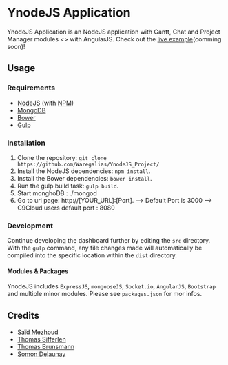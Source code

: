 # YnodeJS Application

YnodeJS Application is an NodeJS application with Gantt, Chat and Project Manager modules <> with AngularJS. 
Check out the [live example](https://github.com/Waregalias/YnodeJS_Project)(comming soon)!

## Usage
### Requirements
* [NodeJS](http://nodejs.org/) (with [NPM](https://www.npmjs.org/))
* [MongoDB](https://www.mongodb.com/)
* [Bower](http://bower.io)
* [Gulp](http://gulpjs.com)

### Installation
1. Clone the repository: `git clone https://github.com/Waregalias/YnodeJS_Project/`
2. Install the NodeJS dependencies: `npm install`.
3. Install the Bower dependencies: `bower install`.
4. Run the gulp build task: `gulp build`.
5. Start monghoDB : ./mongod
6. Go to url page: http://[YOUR_URL]:[Port].
--> Default Port is 3000
--> C9Cloud users default port : 8080


### Development
Continue developing the dashboard further by editing the `src` directory. With the `gulp` command, any file changes made will automatically be compiled into the specific location within the `dist` directory.

#### Modules & Packages
YnodeJS includes `ExpressJS`, `mongooseJS`, `Socket.io`, `AngularJS`, `Bootstrap` and multiple minor modules. Please see `packages.json` for mor infos.

## Credits
* [Saïd Mezhoud](https://github.com/Waregalias)
* [Thomas Sifferlen](https://github.com/thomassifferlen)
* [Thomas Brunsmann](https://github.com/beubzz)
* [Somon Delaunay](https://github.com/Simondelaunay)
